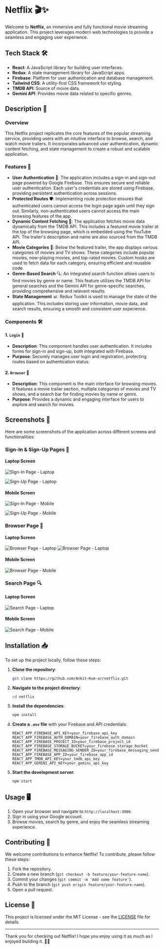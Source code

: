 # Netflix 🎬✨

Welcome to **Netflix**, an immersive and fully functional movie streaming application. This project leverages modern web technologies to provide a seamless and engaging user experience.

## Tech Stack 🛠️

- **React**: A JavaScript library for building user interfaces.
- **Redux**: A state management library for JavaScript apps.
- **Firebase**: Platform for user authentication and database management.
- **Tailwind CSS**: A utility-first CSS framework for styling.
- **TMDB API**: Source of movie data.
- **Gemini API**: Provides movie data related to specific genres.

## Description 📖

### Overview

This Netflix project replicates the core features of the popular streaming service, providing users with an intuitive interface to browse, search, and watch movie trailers. It incorporates advanced user authentication, dynamic content fetching, and state management to create a robust and scalable application.

### Features 🌟

- **User Authentication** 🔐: The application includes a sign-in and sign-out page powered by Google Firebase. This ensures secure and reliable user authentication. Each user's credentials are stored using Firebase, providing persistent authentication across sessions.
- **Protected Routes** 🛡️: Implementing route protection ensures that authenticated users cannot access the login page again until they sign out. Similarly, non-authenticated users cannot access the main browsing features of the app.
- **Dynamic Content Fetching** 📡: The application fetches movie data dynamically from the TMDB API. This includes a featured movie trailer at the top of the browsing page, which is embedded using the YouTube API. The trailer's description and name are also sourced from the TMDB API.
- **Movie Categories** 🎥: Below the featured trailer, the app displays various categories of movies and TV shows. These categories include popular movies, now-playing movies, and top-rated movies. Custom hooks are used to fetch data for each category, ensuring efficient and reusable code.
- **Genre-Based Search** 🔍: An integrated search function allows users to find movies by genre or name. This feature utilizes the TMDB API for general searches and the Gemini API for genre-specific searches, providing comprehensive and relevant results.
- **State Management** 📊: Redux Toolkit is used to manage the state of the application. This includes storing user information, movie data, and search results, ensuring a smooth and consistent user experience.

### Components 🛠️

#### 1. `Login` 🔑

- **Description**: This component handles user authentication. It includes forms for sign-in and sign-up, both integrated with Firebase.
- **Purpose**: Securely manages user login and registration, protecting routes based on authentication status.

#### 2. `Browser` 🎥

- **Description**: This component is the main interface for browsing movies. It features a movie trailer section, multiple categories of movies and TV shows, and a search bar for finding movies by name or genre.
- **Purpose**: Provides a dynamic and engaging interface for users to explore and search for movies.

## Screenshots 📸

Here are some screenshots of the application across different screens and functionalities:

### Sign-In & Sign-Up Pages 🔑

#### Laptop Screen
![Sign-In Page - Laptop](https://github.com/user-attachments/assets/9c4c8131-a844-4915-a4dd-84daa1daab14)

![Sign-Up Page - Laptop](https://github.com/user-attachments/assets/2508bc9c-11ab-4b6c-8bb3-e9da88c2d141)

#### Mobile Screen
![Sign-In Page - Mobile](https://github.com/user-attachments/assets/cc0acb9a-561b-447b-acbb-f5dcda5cad1a)

![Sign-Up Page - Mobile](https://github.com/user-attachments/assets/7b7f919c-0b99-4255-8ec2-b4ff81308bb9)

### Browser Page 🎥

#### Laptop Screen
![Browser Page - Laptop](https://github.com/user-attachments/assets/03d754bd-2c38-454b-92c0-ca113d2626ee)
![Browser Page - Laptop](https://github.com/user-attachments/assets/c72953b4-9503-4993-8c82-af7825834f7f)

#### Mobile Screen
![Browser Page - Mobile](https://github.com/user-attachments/assets/c78840a3-93a1-4fa9-893e-4644bd0ac7ef)

### Search Page 🔍

#### Laptop Screen
![Search Page - Laptop](https://github.com/user-attachments/assets/6447b063-c0d6-4b99-ad52-d2c29094f75d)

#### Mobile Screen
![Search Page - Mobile](https://github.com/user-attachments/assets/8b7f64dc-7f1b-4e4b-be44-ab254f0ad77a)



## Installation 📥

To set up the project locally, follow these steps:

1. **Clone the repository**:

    ```bash
    git clone https://github.com/Ankit-Kum-ar/netflix.git
    ```

2. **Navigate to the project directory**:

    ```bash
    cd netflix
    ```

3. **Install the dependencies**:

    ```bash
    npm install
    ```

4. **Create a `.env` file** with your Firebase and API credentials:

    ```plaintext
    REACT_APP_FIREBASE_API_KEY=your_firebase_api_key
    REACT_APP_FIREBASE_AUTH_DOMAIN=your_firebase_auth_domain
    REACT_APP_FIREBASE_PROJECT_ID=your_firebase_project_id
    REACT_APP_FIREBASE_STORAGE_BUCKET=your_firebase_storage_bucket
    REACT_APP_FIREBASE_MESSAGING_SENDER_ID=your_firebase_messaging_sender_id
    REACT_APP_FIREBASE_APP_ID=your_firebase_app_id
    REACT_APP_TMDB_API_KEY=your_tmdb_api_key
    REACT_APP_GEMINI_API_KEY=your_gemini_api_key
    ```

5. **Start the development server**:

    ```bash
    npm start
    ```

## Usage 🖥️

1. Open your browser and navigate to `http://localhost:3000`.
2. Sign in using your Google account.
3. Browse movies, search by genre, and enjoy the seamless streaming experience.

## Contributing 🤝

We welcome contributions to enhance Netflix! To contribute, please follow these steps:

1. Fork the repository.
2. Create a new branch (`git checkout -b feature/your-feature-name`).
3. Commit your changes (`git commit -m 'Add some feature'`).
4. Push to the branch (`git push origin feature/your-feature-name`).
5. Open a pull request.

## License 📄

This project is licensed under the MIT License - see the [LICENSE](LICENSE) file for details.

---

Thank you for checking out Netflix! I hope you enjoy using it as much as I enjoyed building it. 🎉🍿
